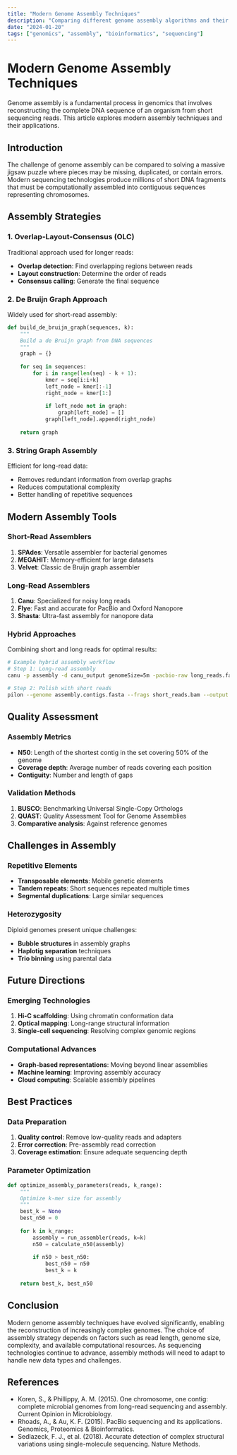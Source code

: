 ```yaml
---
title: "Modern Genome Assembly Techniques"
description: "Comparing different genome assembly algorithms and their applications in de novo sequencing projects."
date: "2024-01-20"
tags: ["genomics", "assembly", "bioinformatics", "sequencing"]
---
```


# Modern Genome Assembly Techniques

Genome assembly is a fundamental process in genomics that involves reconstructing the complete DNA sequence of an organism from short sequencing reads. This article explores modern assembly techniques and their applications.

## Introduction

The challenge of genome assembly can be compared to solving a massive jigsaw puzzle where pieces may be missing, duplicated, or contain errors. Modern sequencing technologies produce millions of short DNA fragments that must be computationally assembled into contiguous sequences representing chromosomes.

## Assembly Strategies

### 1. Overlap-Layout-Consensus (OLC)

Traditional approach used for longer reads:

- **Overlap detection**: Find overlapping regions between reads
- **Layout construction**: Determine the order of reads
- **Consensus calling**: Generate the final sequence

### 2. De Bruijn Graph Approach

Widely used for short-read assembly:

```python
def build_de_bruijn_graph(sequences, k):
    """
    Build a de Bruijn graph from DNA sequences
    """
    graph = {}
    
    for seq in sequences:
        for i in range(len(seq) - k + 1):
            kmer = seq[i:i+k]
            left_node = kmer[:-1]
            right_node = kmer[1:]
            
            if left_node not in graph:
                graph[left_node] = []
            graph[left_node].append(right_node)
    
    return graph
```

### 3. String Graph Assembly

Efficient for long-read data:

- Removes redundant information from overlap graphs
- Reduces computational complexity
- Better handling of repetitive sequences

## Modern Assembly Tools

### Short-Read Assemblers

1. **SPAdes**: Versatile assembler for bacterial genomes
2. **MEGAHIT**: Memory-efficient for large datasets
3. **Velvet**: Classic de Bruijn graph assembler

### Long-Read Assemblers

1. **Canu**: Specialized for noisy long reads
2. **Flye**: Fast and accurate for PacBio and Oxford Nanopore
3. **Shasta**: Ultra-fast assembly for nanopore data

### Hybrid Approaches

Combining short and long reads for optimal results:

```bash
# Example hybrid assembly workflow
# Step 1: Long-read assembly
canu -p assembly -d canu_output genomeSize=5m -pacbio-raw long_reads.fastq

# Step 2: Polish with short reads
pilon --genome assembly.contigs.fasta --frags short_reads.bam --output polished
```

## Quality Assessment

### Assembly Metrics

- **N50**: Length of the shortest contig in the set covering 50% of the genome
- **Coverage depth**: Average number of reads covering each position
- **Contiguity**: Number and length of gaps

### Validation Methods

1. **BUSCO**: Benchmarking Universal Single-Copy Orthologs
2. **QUAST**: Quality Assessment Tool for Genome Assemblies
3. **Comparative analysis**: Against reference genomes

## Challenges in Assembly

### Repetitive Elements

- **Transposable elements**: Mobile genetic elements
- **Tandem repeats**: Short sequences repeated multiple times
- **Segmental duplications**: Large similar sequences

### Heterozygosity

Diploid genomes present unique challenges:

- **Bubble structures** in assembly graphs
- **Haplotig separation** techniques
- **Trio binning** using parental data

## Future Directions

### Emerging Technologies

1. **Hi-C scaffolding**: Using chromatin conformation data
2. **Optical mapping**: Long-range structural information
3. **Single-cell sequencing**: Resolving complex genomic regions

### Computational Advances

- **Graph-based representations**: Moving beyond linear assemblies
- **Machine learning**: Improving assembly accuracy
- **Cloud computing**: Scalable assembly pipelines

## Best Practices

### Data Preparation

1. **Quality control**: Remove low-quality reads and adapters
2. **Error correction**: Pre-assembly read correction
3. **Coverage estimation**: Ensure adequate sequencing depth

### Parameter Optimization

```python
def optimize_assembly_parameters(reads, k_range):
    """
    Optimize k-mer size for assembly
    """
    best_k = None
    best_n50 = 0
    
    for k in k_range:
        assembly = run_assembler(reads, k=k)
        n50 = calculate_n50(assembly)
        
        if n50 > best_n50:
            best_n50 = n50
            best_k = k
    
    return best_k, best_n50
```

## Conclusion

Modern genome assembly techniques have evolved significantly, enabling the reconstruction of increasingly complex genomes. The choice of assembly strategy depends on factors such as read length, genome size, complexity, and available computational resources. As sequencing technologies continue to advance, assembly methods will need to adapt to handle new data types and challenges.

## References

- Koren, S., & Phillippy, A. M. (2015). One chromosome, one contig: complete microbial genomes from long-read sequencing and assembly. Current Opinion in Microbiology.
- Rhoads, A., & Au, K. F. (2015). PacBio sequencing and its applications. Genomics, Proteomics & Bioinformatics.
- Sedlazeck, F. J., et al. (2018). Accurate detection of complex structural variations using single-molecule sequencing. Nature Methods.